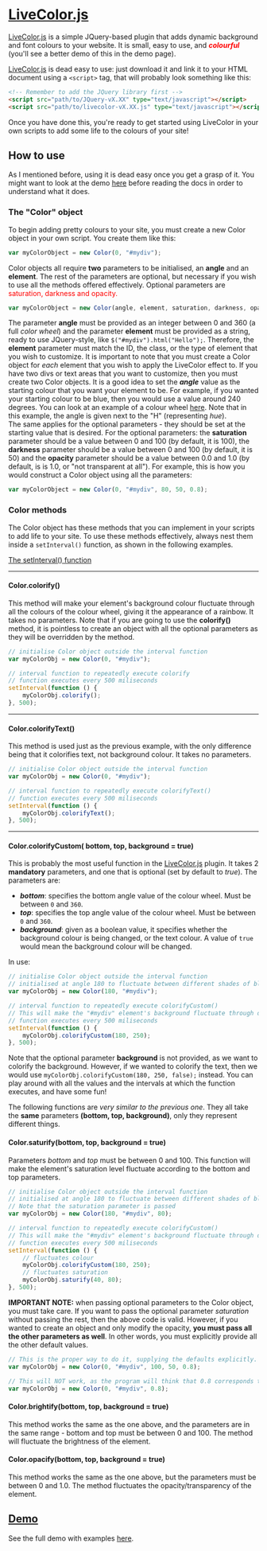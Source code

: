 
# [LiveColor.js](#)

[LiveColor.js](#) is a simple JQuery-based plugin that adds dynamic background and font colours to your website. It is small, easy to use, and
<span style="color: red;">**_colourful_**</span> (you'll see a better demo of this in the demo page).

[LiveColor.js](#) is dead easy to use: just download it and link it to your HTML document using a `<script>` tag, that will probably look something like this:

```html
<!-- Remember to add the JQuery library first -->
<script src="path/to/JQuery-vX.XX" type="text/javascript"></script>
<script src="path/to/livecolor-vX.XX.js" type="text/javascript"></script>
```

Once you have done this, you're ready to get started using LiveColor in your own scripts to add some life to the colours of your site!

## How to use
As I mentioned before, using it is dead easy once you get a grasp of it. You might want to look at the demo [here](#) before reading the docs in order to understand what it does.



### The "Color" object
To begin adding pretty colours to your site, you must create a new Color object in your own script. You create them like this:
```javascript
var myColorObject = new Color(0, "#mydiv");
```
Color objects all require **two** parameters to be initialised, an **angle** and an **element**. The rest of the parameters are optional, but necessary if you wish to use all the methods offered effectively. Optional parameters are <span style="color: red;">saturation, darkness and opacity.</span>
```javascript
var myColorObject = new Color(angle, element, saturation, darkness, opacity);
```
The parameter **angle** must be provided as an integer between 0 and 360 (a full *color wheel*) and the parameter **element** must be provided as a string, ready to use JQuery-style, like `$("#mydiv").html("Hello");`. Therefore, the **element** parameter must match the ID, the class, or the type of element that you wish to customize.
It is important to note that you must create a Color object for *each* element that you wish to apply the LiveColor effect to. If you have two divs or text areas that you want to customize, then you must create two Color objects.
It is a good idea to set the **_angle_** value as the starting colour that you want your element to be. For example, if you wanted your starting colour to be blue, then you would use a value around 240 degrees. You can look at an example of a colour wheel [here](http://www.huecode.com). Note that in this example, the angle is given next to the "H" (representing *hue*).  
The same applies for the optional parameters - they should be set at the starting value that is desired. For the optional parameters: the **saturation** parameter should be a value between 0 and 100 (by default, it is 100), the **darkness** parameter should be a value between 0 and 100 (by default, it is 50) and the **opacity** parameter should be a value between 0.0 and 1.0 (by default, is is 1.0, or "not transparent at all"). For example, this is how you would construct a Color object using all the parameters:
```javascript
var myColorObject = new Color(0, "#mydiv", 80, 50, 0.8);
```

### Color methods

The Color object has these methods that you can implement in your scripts to add life to your site. To use these methods effectively, always nest them inside a `setInterval()` function, as shown in the following examples.

[The setInterval() function](https://developer.mozilla.org/en-US/docs/Web/API/WindowTimers/setInterval)

---

#### Color.colorify()
This method will make your element's background colour fluctuate through all the colours of the colour wheel, giving it the appearance of a rainbow. It takes no parameters. Note that if you are going to use the **colorify()** method, it is pointless to create an object with all the optional parameters as they will be overridden by the method.
```javascript
// initialise Color object outside the interval function
var myColorObj = new Color(0, "#mydiv");

// interval function to repeatedly execute colorify
// function executes every 500 miliseconds
setInterval(function () {
	myColorObj.colorify();
}, 500);
```

---

#### Color.colorifyText()
This method is used just as the previous example, with the only difference being that it colorifies text, not background colour. It takes no parameters.

```javascript
// initialise Color object outside the interval function
var myColorObj = new Color(0, "#mydiv");

// interval function to repeatedly execute colorifyText()
// function executes every 500 miliseconds
setInterval(function () {
	myColorObj.colorifyText();
}, 500);
```

---

#### Color.colorifyCustom( bottom, top, background = true)

This is probably the most useful function in the [LiveColor.js](#) plugin. It takes 2 **mandatory** parameters, and one that is optional (set by default to *true*). The parameters are:

* **_bottom_**: specifies the bottom angle value of the colour wheel. Must be between `0` and `360`.
* **_top_**: specifies the top angle value of the colour wheel. Must be between `0` and `360`.
* **_background_**: given as a boolean value, it specifies whether the background colour is being changed, or the text colour. A value of `true` would mean the background colour will be changed.

In use:
```javascript
// initialise Color object outside the interval function
// initialised at angle 180 to fluctuate between different shades of blue.
var myColorObj = new Color(180, "#mydiv");

// interval function to repeatedly execute colorifyCustom()
// This will make the "#mydiv" element's background fluctuate through different shades of blue
// function executes every 500 miliseconds
setInterval(function () {
	myColorObj.colorifyCustom(180, 250);
}, 500);
```
Note that the optional parameter **background** is not provided, as we want to colorify the background. However, if we wanted to colorify the text, then we would use `myColorObj.colorifyCustom(180, 250, false);` instead.
You can play around with all the values and the intervals at which the function executes, and have some fun!  

The following functions are *very similar to the previous one*. They all take the **same** parameters **(bottom, top, background)**, only they represent different things.

#### Color.saturify(bottom, top, background = true)
Parameters *bottom* and *top* must be between 0 and 100. This function will make the element's saturation level fluctuate according to the bottom and top parameters.
```javascript
// initialise Color object outside the interval function
// initialised at angle 180 to fluctuate between different shades of blue.
// Note that the saturation parameter is passed
var myColorObj = new Color(180, "#mydiv", 80);

// interval function to repeatedly execute colorifyCustom()
// This will make the "#mydiv" element's background fluctuate through different shades of blue
// function executes every 500 miliseconds
setInterval(function () {
	// fluctuates colour
	myColorObj.colorifyCustom(180, 250);
    // fluctuates saturation
    myColorObj.saturify(40, 80);
}, 500);
```
**IMPORTANT NOTE:** when passing optional parameters to the Color object, you must take care. If you want to pass the optional parameter *saturation* without passing the rest, then the above code is valid. However, if you wanted to create an object and only modify the opacity, **you must pass all the other parameters as well**. In other words, you must explicitly provide all the other default values.
```javascript
// This is the proper way to do it, supplying the defaults explicitly.
var myColorObj = new Color(0, "#mydiv", 100, 50, 0.8);

// This will NOT work, as the program will think that 0.8 corresponds to saturation (as saturation is the first optional parameter).
var myColorObj = new Color(0, "#mydiv", 0.8);
```

#### Color.brightify(bottom, top, background = true)

This method works the same as the one above, and the parameters are in the same range - bottom and top must be between 0 and 100. The method will fluctuate the brightness of the element.

#### Color.opacify(bottom, top, background = true)

This method works the same as the one above, but the parameters must be between 0 and 1.0. The method fluctuates the opacity/transparency of the element.

## [Demo](#)

See the full demo with examples [here](#).

